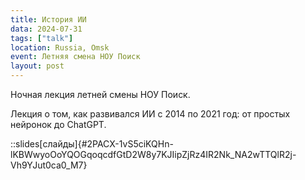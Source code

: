 ```yaml
---
title: История ИИ
data: 2024-07-31
tags: ["talk"]
location: Russia, Omsk
event: Летняя смена НОУ Поиск
layout: post
---
```


Ночная лекция летней смены НОУ Поиск.

Лекция о том, как развивался ИИ с 2014 по 2021 год: от простых нейронок до ChatGPT.

::slides[слайды]{#2PACX-1vS5ciKQHn-lKBWwyoOoYQOGqoqcdfGtD2W8y7KJIipZjRz4IR2Nk_NA2wTTQlR2j-Vh9YJut0ca0_M7}